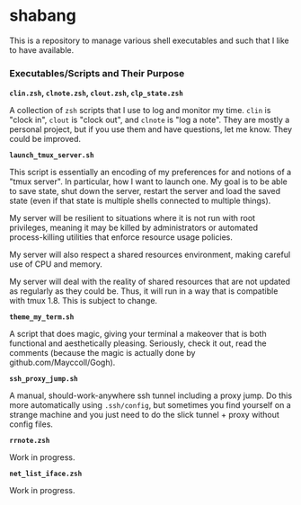 # shabang

This is a repository to manage various shell executables and such that I like to
have available.

### Executables/Scripts and Their Purpose

**`clin.zsh`, `clnote.zsh`, `clout.zsh`, `clp_state.zsh`**

A collection of `zsh` scripts that I use to log and monitor my time.  `clin` is
"clock in", `clout` is "clock out", and `clnote` is "log a note".  They are
mostly a personal project, but if you use them and have questions, let me know.
They could be improved.

**`launch_tmux_server.sh`**

This script is essentially an encoding of my preferences for and notions of a
"tmux server".  In particular, how I want to launch one.  My goal is to be able
to save state, shut down the server, restart the server and load the saved
state (even if that state is multiple shells connected to multiple things).

My server will be resilient to situations where it is not run with root
privileges, meaning it may be killed by administrators or automated
process-killing utilities that enforce resource usage policies.

My server will also respect a shared resources environment, making careful use
of CPU and memory.

My server will deal with the reality of shared resources that are not updated as regularly as they could be.  Thus, it will run in a way that is compatible with tmux 1.8.  This is subject to change.

**`theme_my_term.sh`**

A script that does magic, giving your terminal a makeover that is both
functional and aesthetically pleasing.  Seriously, check it out, read the
comments (because the magic is actually done by
github.com/Mayccoll/Gogh).

**`ssh_proxy_jump.sh`**

A manual, should-work-anywhere ssh tunnel including a proxy jump.  Do this more
automatically using `.ssh/config`, but sometimes you find yourself on a strange
machine and you just need to do the slick tunnel + proxy without config files.

**`rrnote.zsh`**

Work in progress.

**`net_list_iface.zsh`**

Work in progress.


